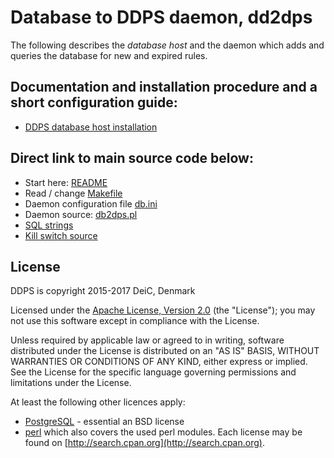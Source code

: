
# Database to DDPS daemon, dd2dps

The following describes the _database host_ and the daemon which adds and
queries the database for new and expired rules.

## Documentation and installation procedure and a short configuration guide:

  - [DDPS database host installation](docs/README-docs.md)

## Direct link to main source code below:

  - Start here: [README](src/README.md)
  - Read / change [Makefile](src/Makefile)
  - Daemon configuration file [db.ini](src/db.ini)
  - Daemon source: [db2dps.pl](src/db2dps.pl)
  - [SQL strings](src/sqlstr.pm)
  - [Kill switch source](src/kill_switch_restart_all_exabgp.pl)

## License

DDPS is copyright 2015-2017 DeiC, Denmark

Licensed under the [Apache License, Version 2.0](http://www.apache.org/licenses/LICENSE-2.0)
(the "License"); you may not use this software except in compliance with the
License.

Unless required by applicable law or agreed to in writing, software distributed
under the License is distributed on an "AS IS" BASIS, WITHOUT WARRANTIES OR
CONDITIONS OF ANY KIND, either express or implied. See the License for the
specific language governing permissions and limitations under the License.

At least the following other licences apply:

  - [PostgreSQL](https://www.postgresql.org/about/licence/) - essential an BSD license
  - [perl](https://dev.perl.org/licenses/) which also covers the used perl modules. Each license
    may be found on [http://search.cpan.org](http://search.cpan.org).

